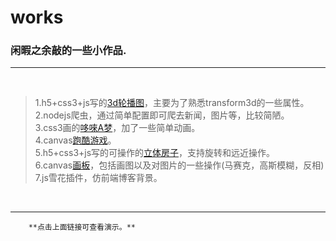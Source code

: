 # works

### 闲暇之余敲的一些小作品.
------
<br>     

>1.h5+css3+js写的[3d轮播图](https://wuweijiang.github.io/works/3dlunbo/3d轮播.html "轮播")，主要为了熟悉transform3d的一些属性。         
>2.nodejs爬虫，通过简单配置即可爬去新闻，图片等，比较简陋。      
>3.css3画的[哆唻A梦](https://wuweijiang.github.io/works/duolaiAmeng/哆唻A梦.html "叮当猫")，加了一些简单动画。      
>4.canvas[跑酷游戏](https://wuweijiang.github.io/works/game/index.html "跑酷游戏")。      
>5.h5+css3+js写的可操作的[立体房子](https://wuweijiang.github.io/works/home/home.html "3d房子")，支持旋转和远近操作。     
>6.canvas[画板](https://wuweijiang.github.io/works/hua/index.html "画板")，包括画图以及对图片的一些操作(马赛克，高斯模糊，反相)      
>7.js雪花插件，仿前端博客背景。
<br> 

------
```shell
    **点击上面链接可查看演示。**
```
